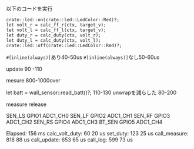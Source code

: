 以下のコードを実行
```
crate::led::on(crate::led::LedColor::Red)?;
let volt_r = calc_ff_r(ctx, target_v);
let volt_l = calc_ff_l(ctx, target_v);
let duty_r = calc_duty(ctx, volt_r);
let duty_l = calc_duty(ctx, volt_l);
crate::led::off(crate::led::LedColor::Red)?;
```

`#[inline(always)]`あり40-50us
`#[inline(always)]`なし50-60us

update 90 -110

mesure 800-1000over


let batt = wall_sensor::read_batt()?; 110-130
unwrapを減らした 80-200

measure release 


SEN_LS GPIO1 ADC1_CH0
SEN_LF GPIO2 ADC1_CH1
SEN_RF GPIO3 ADC1_CH2
SEN_RS GPIO4 ADC1_CH3
BT_SEN GPIO5 ADC1_CH4

Elapsed: 156 ms
calc_volt_duty: 60 20 us
set_duty: 123 25 us
call_measure: 818 88 us
call_update: 653 65 us
call_log: 599 73 us

